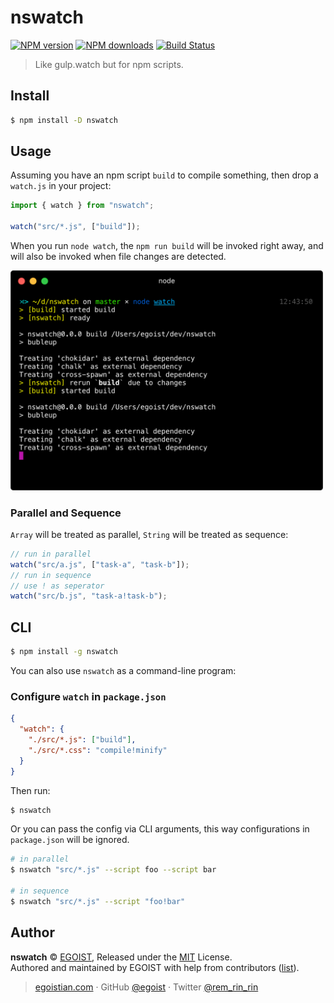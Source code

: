 # nswatch

[![NPM version](https://img.shields.io/npm/v/nswatch.svg?style=flat-square)](https://npmjs.com/package/nswatch) [![NPM downloads](https://img.shields.io/npm/dm/nswatch.svg?style=flat-square)](https://npmjs.com/package/nswatch) [![Build Status](https://img.shields.io/circleci/project/egoist/nswatch/master.svg?style=flat-square)](https://circleci.com/gh/egoist/nswatch)

> Like gulp.watch but for npm scripts.

## Install

```bash
$ npm install -D nswatch
```

## Usage

Assuming you have an npm script `build` to compile something, then drop a `watch.js` in your project:

```js
import { watch } from "nswatch";

watch("src/*.js", ["build"]);
```

When you run `node watch`, the `npm run build` will be invoked right away, and will also be invoked when file changes are detected.

<img src="./media/preview.png" width="500" />

### Parallel and Sequence

`Array` will be treated as parallel, `String` will be treated as sequence:

```js
// run in parallel
watch("src/a.js", ["task-a", "task-b"]);
// run in sequence
// use ! as seperator
watch("src/b.js", "task-a!task-b");
```

## CLI

```bash
$ npm install -g nswatch
```

You can also use `nswatch` as a command-line program:

### Configure `watch` in `package.json`

```json
{
  "watch": {
    "./src/*.js": ["build"],
    "./src/*.css": "compile!minify"
  }
}
```

Then run:

```bash
$ nswatch
```

Or you can pass the config via CLI arguments, this way configurations in `package.json` will be ignored.

```bash
# in parallel
$ nswatch "src/*.js" --script foo --script bar

# in sequence
$ nswatch "src/*.js" --script "foo!bar"
```

## Author

**nswatch** © [EGOIST](https://github.com/egoist), Released under the [MIT](https://egoist.mit-license.org/) License.<br>
Authored and maintained by EGOIST with help from contributors ([list](https://github.com/egoist/nswatch/contributors)).

> [egoistian.com](https://egoistian.com) · GitHub [@egoist](https://github.com/egoist) · Twitter [@rem_rin_rin](https://twitter.com/rem_rin_rin)
